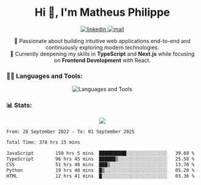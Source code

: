
<h1 align="center">Hi 👋, I'm Matheus Philippe</h1>
<p align="center">
  <a href="https://www.linkedin.com/in/matheusphilippe-" target="_blank" rel="noopener noreferrer">
    <img alt="linkedin" src="https://img.shields.io/static/v1?label=&message=Linkedin&color=blue&logo=linkedin&style=for-the-badge" /> </a>
  <a href="mailto:matheus.philippe2002@gmail.com">
    <img alt="mail" src="https://img.shields.io/badge/Gmail-D14836?style=for-the-badge&logo=gmail&logoColor=white" /> </a>
 <p align="center">
  🚀 Passionate about building intuitive web applications end-to-end and continuously exploring modern technologies.
  <br />
  🌱 Currently deepening my skills in <strong>TypeScript</strong> and <strong>Next.js</strong> while focusing on <strong>Frontend Development</strong> with React.
</p>

   
</p>



<h3 align="left">🧑‍💻 Languages and Tools:</h3>

<p align="center">
  <img src="https://skillicons.dev/icons?i=ts,js,react,nodejs,express,mongodb,tailwind,vite,html,css,git,vscode,linux" alt="Languages and Tools" />

</p>

<h3 align="left"> 📊 Stats: </h3>

<p align="center">
  <img src="https://github-readme-stats.vercel.app/api/top-langs?username=mph7&show_icons=true&theme=tokyonight&hide_border=true&locale=en&langs_count=6&layout=compact" /> 



<!--START_SECTION:waka-->

```txt
From: 28 September 2022 - To: 01 September 2025

Total Time: 378 hrs 15 mins

JavaScript        150 hrs 5 mins  ██████████░░░░░░░░░░░░░░░   39.68 %
TypeScript        96 hrs 45 mins  ██████▒░░░░░░░░░░░░░░░░░░   25.58 %
CSS               51 hrs 48 mins  ███▒░░░░░░░░░░░░░░░░░░░░░   13.70 %
Python            19 hrs 40 mins  █▒░░░░░░░░░░░░░░░░░░░░░░░   05.20 %
HTML              12 hrs 41 mins  █░░░░░░░░░░░░░░░░░░░░░░░░   03.36 %
```

<!--END_SECTION:waka-->
</p>
